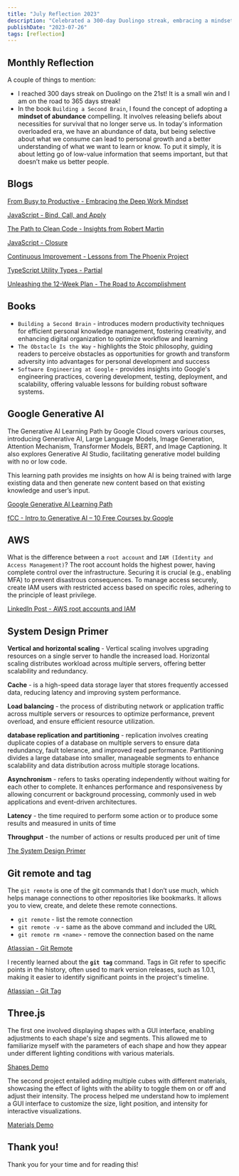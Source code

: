 ```yaml
---
title: "July Reflection 2023"
description: "Celebrated a 300-day Duolingo streak, embracing a mindset of abundance. Explored blogs, books, AI, AWS, system design, Git, and Three.js. 🚀"
publishDate: "2023-07-26"
tags: [reflection]
---
```


## Monthly Reflection

A couple of things to mention:

- I reached 300 days streak on Duolingo on the 21st! It is a small win and I am on the road to 365 days streak!
- In the book `Building a Second Brain`, I found the concept of adopting a **mindset of abundance** compelling. It involves releasing beliefs about necessities for survival that no longer serve us. In today's information overloaded era, we have an abundance of data, but being selective about what we consume can lead to personal growth and a better understanding of what we want to learn or know. To put it simply, it is about letting go of low-value information that seems important, but that doesn’t make us better people.

## Blogs

[From Busy to Productive - Embracing the Deep Work Mindset](https://victoriacheng15.vercel.app/posts/from-busy-to-productive-embracing-the-deep-work-mindset)

[JavaScript - Bind, Call, and Apply](https://victoriacheng15.vercel.app/posts/javascript-bind-call-and-apply)

[The Path to Clean Code - Insights from Robert Martin](https://victoriacheng15.vercel.app/posts/the-path-to-clean-code-insights-from-robert-martin)

[JavaScript - Closure](https://victoriacheng15.vercel.app/posts/javascript-closure)

[Continuous Improvement - Lessons from The Phoenix Project](https://victoriacheng15.vercel.app/posts/continuous-improvement-lessons-from-the-phoenix-project)

[TypeScript Utility Types - Partial](https://victoriacheng15.vercel.app/posts/typescript-utility-types-partial)

[Unleashing the 12-Week Plan - The Road to Accomplishment](https://victoriacheng15.vercel.app/posts/unleashing-the-12week-plan-the-road-to-accomplishment)

## Books

- `Building a Second Brain` - introduces modern productivity techniques for efficient personal knowledge management, fostering creativity, and enhancing digital organization to optimize workflow and learning
- `The Obstacle Is the Way` - highlights the Stoic philosophy, guiding readers to perceive obstacles as opportunities for growth and transform adversity into advantages for personal development and success
- `Software Engineering at Google` - provides insights into Google's engineering practices, covering development, testing, deployment, and scalability, offering valuable lessons for building robust software systems.

## Google Generative AI

The Generative AI Learning Path by Google Cloud covers various courses, introducing Generative AI, Large Language Models, Image Generation, Attention Mechanism, Transformer Models, BERT, and Image Captioning. It also explores Generative AI Studio, facilitating generative model building with no or low code.

This learning path provides me insights on how AI is being trained with large existing data and then generate new content based on that existing knowledge and user’s input.

[Google Generative AI Learning Path](https://www.cloudskillsboost.google/)

[fCC - Intro to Generative AI – 10 Free Courses by Google](https://www.freecodecamp.org/news/intro-to-generative-ai-10-free-courses-by-google/)

## AWS

What is the difference between a `root account` and `IAM (Identity and Access Management)`? The root account holds the highest power, having complete control over the infrastructure. Securing it is crucial (e.g., enabling MFA) to prevent disastrous consequences. To manage access securely, create IAM users with restricted access based on specific roles, adhering to the principle of least privilege.

[LinkedIn Post - AWS root accounts and IAM](https://www.linkedin.com/posts/victoriacheng15_coding-programming-softwareengineering-activity-7087800066987458560-ateD?utm_source=share&utm_medium=member_desktop)

## System Design Primer

**Vertical and horizontal scaling** - Vertical scaling involves upgrading resources on a single server to handle the increased load. Horizontal scaling distributes workload across multiple servers, offering better scalability and redundancy.

**Cache** - is a high-speed data storage layer that stores frequently accessed data, reducing latency and improving system performance.

**Load balancing** - the process of distributing network or application traffic across multiple servers or resources to optimize performance, prevent overload, and ensure efficient resource utilization.

**database replication and partitioning** - replication involves creating duplicate copies of a database on multiple servers to ensure data redundancy, fault tolerance, and improved read performance. Partitioning divides a large database into smaller, manageable segments to enhance scalability and data distribution across multiple storage locations.

**Asynchronism** - refers to tasks operating independently without waiting for each other to complete. It enhances performance and responsiveness by allowing concurrent or background processing, commonly used in web applications and event-driven architectures.

**Latency** - the time required to perform some action or to produce some results and measured in units of time

**Throughput** - the number of actions or results produced per unit of time

[The System Design Primer](https://github.com/donnemartin/system-design-primer#readme)

## Git remote and tag

The `git remote` is one of the git commands that I don’t use much, which helps manage connections to other repositories like bookmarks. It allows you to view, create, and delete these remote connections.

- `git remote` - list the remote connection
- `git remote -v` - same as the above command and included the URL
- `git remote rm <name>` - remove the connection based on the name

[Atlassian - Git Remote](https://www.atlassian.com/git/tutorials/syncing)

I recently learned about the **`git tag`** command. Tags in Git refer to specific points in the history, often used to mark version releases, such as 1.0.1, making it easier to identify significant points in the project's timeline.

[Atlassian - Git Tag](https://www.atlassian.com/git/tutorials/inspecting-a-repository/git-tag)

## Three.js

The first one involved displaying shapes with a GUI interface, enabling adjustments to each shape's size and segments. This allowed me to familiarize myself with the parameters of each shape and how they appear under different lighting conditions with various materials.

[Shapes Demo](https://victoriacheng15.github.io/three-js-demo/2-shapes/)

The second project entailed adding multiple cubes with different materials, showcasing the effect of lights with the ability to toggle them on or off and adjust their intensity. The process helped me understand how to implement a GUI interface to customize the size, light position, and intensity for interactive visualizations.

[Materials Demo](https://victoriacheng15.github.io/three-js-demo/3-materials/)

## Thank you!

Thank you for your time and for reading this!
